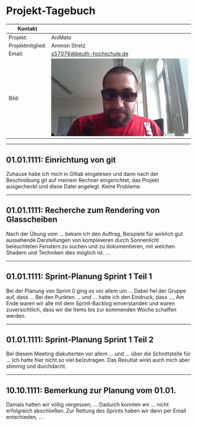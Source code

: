 #  Projekt-Tagebuch 


| Kontakt           |  |
| ----------------- | ------ |
| Projekt:          | AniMate |
| Projektmitglied:  | Ammon Stretz |
| Email:            | s57076@beuth-hochschule.de |
| Bild:             | ![Foto](img/Ammon.JPG) |




---
## 01.01.1111: Einrichtung von git

Zuhause habe ich mich in Gitlab eingelesen und dann nach der Beschreibung 
git auf meinem Rechner eingerichtet, das Projekt ausgecheckt und diese Datei angelegt. 
Keine Probleme. 

---

## 01.01.1111: Recherche zum Rendering von Glasscheiben

Nach der Übung vom ... bekam ich den Auftrag, Beispiele für wirklich gut aussehende 
Darstellungen von komplexeren durch Sonnenlicht beleuchteten Fenstern zu suchen und
zu dokumentieren, mit welchen Shadern und Techniken dies möglich ist.
...

---

## 01.01.1111: Sprint-Planung Sprint 1 Teil 1

Bei der Planung von Sprint 0 ging es vor allem um ...
Dabei fiel der Gruppe auf, dass ... 
Bei den Punkten ... und ... hatte ich den Eindruck, dass ..., 
Am Ende waren wir alle mit dem Sprint-Backlog einverstanden und waren zuversichtlich, dass wir die Items bis
zur kommenden Woche schaffen werden. 

---

## 01.01.1111: Sprint-Planung Sprint 1 Teil 2

Bei diesem Meeting diskutierten vor allem ... und ... über die Schnittstelle für ...
Ich hatte hier nicht so viel beizutragen. Das Resultat wirkt auch mich aber stimmig und durchdacht.  


---

## 10.10.1111: Bemerkung zur Planung vom 01.01.

Damals hatten wir völlig vergessen, ... Dadurch konnten wir ... nicht erfolgreich abschließen. Zur Rettung des Sprints haben wir dann per Email entschieden, ...
